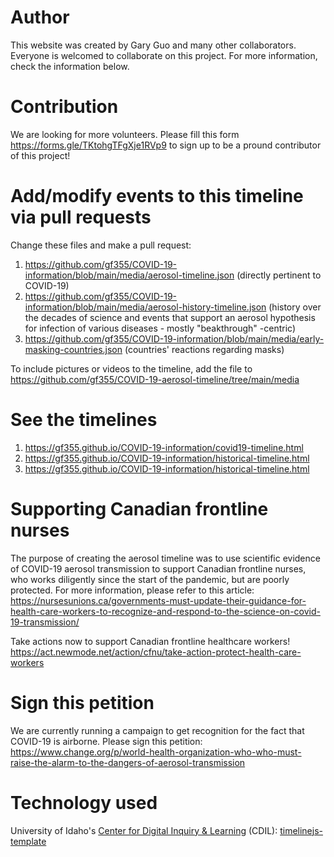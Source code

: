 # Author

This website was created by Gary Guo and many other collaborators. Everyone is welcomed to collaborate on this project.
For more information, check the information below.

# Contribution

We are looking for more volunteers. Please fill this form https://forms.gle/TKtohgTFgXje1RVp9 to sign up to be a pround contributor of this project!

# Add/modify events to this timeline via pull requests

Change these files and make a pull request: 

1. https://github.com/gf355/COVID-19-information/blob/main/media/aerosol-timeline.json (directly pertinent to COVID-19)
2. https://github.com/gf355/COVID-19-information/blob/main/media/aerosol-history-timeline.json (history over the decades of science and events that support an aerosol hypothesis for infection of various diseases - mostly "beakthrough" -centric)
3. https://github.com/gf355/COVID-19-information/blob/main/media/early-masking-countries.json (countries' reactions regarding masks)

To include pictures or videos to the timeline, add the file to https://github.com/gf355/COVID-19-aerosol-timeline/tree/main/media

# See the timelines

1. https://gf355.github.io/COVID-19-information/covid19-timeline.html
2. https://gf355.github.io/COVID-19-information/historical-timeline.html
3. https://gf355.github.io/COVID-19-information/historical-timeline.html

# Supporting Canadian frontline nurses

The purpose of creating the aerosol timeline was to use scientific evidence of COVID-19 aerosol transmission to support Canadian frontline nurses, who works diligently since the start of the pandemic, but are poorly protected. For more information, please refer to this article: https://nursesunions.ca/governments-must-update-their-guidance-for-health-care-workers-to-recognize-and-respond-to-the-science-on-covid-19-transmission/ 

Take actions now to support Canadian frontline healthcare workers! https://act.newmode.net/action/cfnu/take-action-protect-health-care-workers

# Sign this petition

We are currently running a campaign to get recognition for the fact that COVID-19 is airborne. Please sign this petition: https://www.change.org/p/world-health-organization-who-who-must-raise-the-alarm-to-the-dangers-of-aerosol-transmission

# Technology used

University of Idaho's [Center for Digital Inquiry & Learning](https://github.com/thecdil) (CDIL): [timelinejs-template](https://github.com/thecdil/timelinejs-template)
